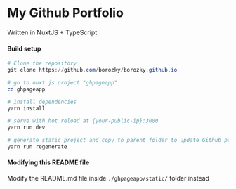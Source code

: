 # My Github Portfolio
Written in NuxtJS + TypeScript

#### Build setup

``` powershell
# Clone the repository
git clone https://github.com/borozky/borozky.github.io

# go to nuxt js project "ghpageapp"
cd ghpageapp

# install dependencies
yarn install

# serve with hot reload at {your-public-ip}:3000
yarn run dev

# generate static project and copy to parent folder to update Github pages
yarn run regenerate
```

#### Modifying this README file
Modify the README.md file inside <code>./ghpageapp/static/</code> folder instead
